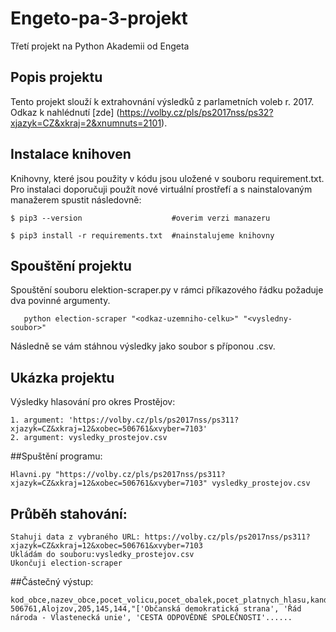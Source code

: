 # Engeto-pa-3-projekt
Třetí projekt na Python Akademii od Engeta

## Popis projektu
Tento projekt slouží k extrahovnání výsledků z parlametních voleb r. 2017. Odkaz k nahlédnutí [zde] (https://volby.cz/pls/ps2017nss/ps32?xjazyk=CZ&xkraj=2&xnumnuts=2101).

## Instalace knihoven
Knihovny, které jsou použity v kódu jsou uložené v souboru requirement.txt. Pro instalaci doporučuji použít nové virtuální prostřefí a s nainstalovaným manažerem spustit následovně:

    $ pip3 --version                    #overim verzi manazeru

    $ pip3 install -r requirements.txt  #nainstalujeme knihovny
    
## Spouštění projektu
Spouštění souboru elektion-scraper.py v rámci příkazového řádku požaduje dva povinné argumenty.

       python election-scraper "<odkaz-uzemniho-celku>" "<vysledny-soubor>"
       
Následně se vám stáhnou výsledky jako soubor s příponou .csv.

## Ukázka projektu
Výsledky hlasování pro okres Prostějov:

    1. argument: 'https://volby.cz/pls/ps2017nss/ps311?xjazyk=CZ&xkraj=12&xobec=506761&xvyber=7103'
    2. argument: vysledky_prostejov.csv
    
##Spuštění programu:

    Hlavni.py "https://volby.cz/pls/ps2017nss/ps311?xjazyk=CZ&xkraj=12&xobec=506761&xvyber=7103" vysledky_prostejov.csv

## Průběh stahování:

    Stahuji data z vybraného URL: https://volby.cz/pls/ps2017nss/ps311?xjazyk=CZ&xkraj=12&xobec=506761&xvyber=7103
    Ukládám do souboru:vysledky_prostejov.csv
    Ukončuji election-scraper

##Částečný výstup:

    kod_obce,nazev_obce,pocet_volicu,pocet_obalek,pocet_platnych_hlasu,kandidujici_stran....
    506761,Alojzov,205,145,144,"['Občanská demokratická strana', 'Řád národa - Vlastenecká unie', 'CESTA ODPOVĚDNÉ SPOLEČNOSTI'......
